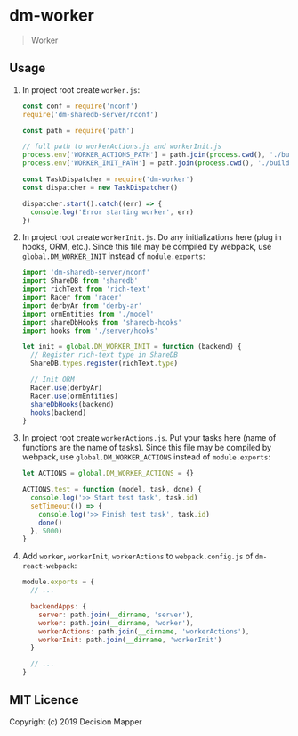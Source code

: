 # dm-worker
> Worker

## Usage

1. In project root create `worker.js`:

    ```js
    const conf = require('nconf')
    require('dm-sharedb-server/nconf')

    const path = require('path')

    // full path to workerActions.js and workerInit.js
    process.env['WORKER_ACTIONS_PATH'] = path.join(process.cwd(), './build/workerActions.js')
    process.env['WORKER_INIT_PATH'] = path.join(process.cwd(), './build/workerInit.js')

    const TaskDispatcher = require('dm-worker')
    const dispatcher = new TaskDispatcher()

    dispatcher.start().catch((err) => {
      console.log('Error starting worker', err)
    })
    ```

2. In project root create `workerInit.js`. Do any initializations here (plug in hooks, ORM, etc.).
Since this file may be compiled by webpack, use `global.DM_WORKER_INIT` instead of `module.exports`:

    ```js
    import 'dm-sharedb-server/nconf'
    import ShareDB from 'sharedb'
    import richText from 'rich-text'
    import Racer from 'racer'
    import derbyAr from 'derby-ar'
    import ormEntities from './model'
    import shareDbHooks from 'sharedb-hooks'
    import hooks from './server/hooks'

    let init = global.DM_WORKER_INIT = function (backend) {
      // Register rich-text type in ShareDB
      ShareDB.types.register(richText.type)

      // Init ORM
      Racer.use(derbyAr)
      Racer.use(ormEntities)
      shareDbHooks(backend)
      hooks(backend)
    }
    ```

3. In project root create `workerActions.js`. Put your tasks here (name of functions are the name of tasks).
Since this file may be compiled by webpack, use `global.DM_WORKER_ACTIONS` instead of `module.exports`:

    ```js
    let ACTIONS = global.DM_WORKER_ACTIONS = {}

    ACTIONS.test = function (model, task, done) {
      console.log('>> Start test task', task.id)
      setTimeout(() => {
        console.log('>> Finish test task', task.id)
        done()
      }, 5000)
    }
    ```

4. Add `worker`, `workerInit`, `workerActions` to `webpack.config.js` of `dm-react-webpack`:

    ```js
    module.exports = {   
      // ...

      backendApps: {
        server: path.join(__dirname, 'server'),
        worker: path.join(__dirname, 'worker'),
        workerActions: path.join(__dirname, 'workerActions'),
        workerInit: path.join(__dirname, 'workerInit')     
      }

      // ...   
    }
    ```

## MIT Licence

Copyright (c) 2019 Decision Mapper
